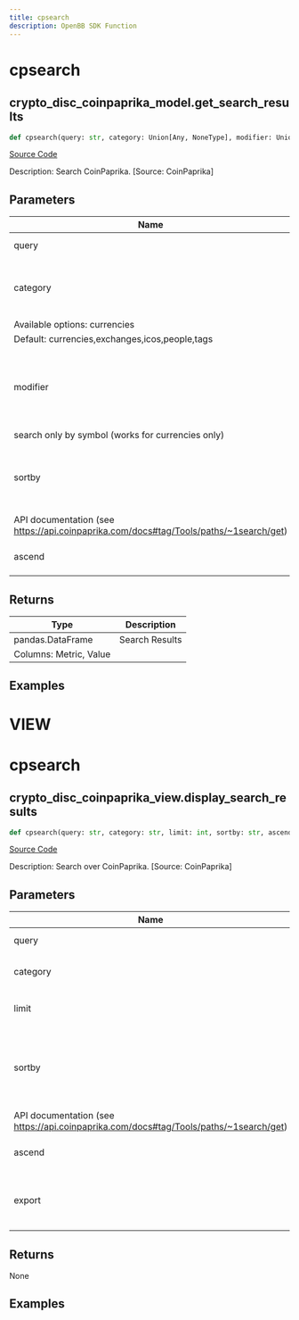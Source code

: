 ```yaml
---
title: cpsearch
description: OpenBB SDK Function
---
```

# cpsearch

## crypto_disc_coinpaprika_model.get_search_results

```python
def cpsearch(query: str, category: Union[Any, NoneType], modifier: Union[Any, NoneType], sortby: str, ascend: bool) -> DataFrame:
```
[Source Code](https://github.com/OpenBB-finance/OpenBBTerminal/tree/main/openbb_terminal/cryptocurrency/discovery/coinpaprika_model.py#L26)

Description: Search CoinPaprika. [Source: CoinPaprika]

## Parameters

| Name | Type | Description | Default | Optional |
| ---- | ---- | ----------- | ------- | -------- |
| query | str | phrase for search | None | False |
| category | Optional[Any] | one or more categories (comma separated) to search.
Available options: currencies|exchanges|icos|people|tags
Default: currencies,exchanges,icos,people,tags | currencies | False |
| modifier | Optional[Any] | set modifier for search results. Available options: symbol_search -
search only by symbol (works for currencies only) | None | False |
| sortby | str | Key to sort data. The table can be sorted by every of its columns. Refer to
API documentation (see https://api.coinpaprika.com/docs#tag/Tools/paths/~1search/get) | None | False |
| ascend | bool | Flag to sort data descending | None | False |

## Returns

| Type | Description |
| ---- | ----------- |
| pandas.DataFrame | Search Results
Columns: Metric, Value |

## Examples




# VIEW

# cpsearch

## crypto_disc_coinpaprika_view.display_search_results

```python
def cpsearch(query: str, category: str, limit: int, sortby: str, ascend: bool, export: str) -> None:
```
[Source Code](https://github.com/OpenBB-finance/OpenBBTerminal/tree/main/openbb_terminal/cryptocurrency/discovery/coinpaprika_view.py#L15)

Description: Search over CoinPaprika. [Source: CoinPaprika]

## Parameters

| Name | Type | Description | Default | Optional |
| ---- | ---- | ----------- | ------- | -------- |
| query | str | Search query | None | False |
| category | str | Categories to search: currencies|exchanges|icos|people|tags|all. Default: all | all | False |
| limit | int | Number of records to display | None | False |
| sortby | str | Key to sort data. The table can be sorted by every of its columns. Refer to
API documentation (see https://api.coinpaprika.com/docs#tag/Tools/paths/~1search/get) | None | False |
| ascend | bool | Flag to sort data descending | None | False |
| export | str | Export dataframe data to csv,json,xlsx file | None | False |

## Returns

None

## Examples

